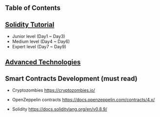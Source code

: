 ## Table of Contents

## [Solidity Tutorial](/1.Tutorials)

- Junior level (Day1 ~ Day3)
- Medium level (Day4 ~ Day6)
- Expert level (Day7 ~ Day9)

## [Advanced Technologies](/2.Advanced)

## Smart Contracts Development (must read)

- Cryptozombies
  https://cryptozombies.io/

- OpenZeppelin contracts
  https://docs.openzeppelin.com/contracts/4.x/

- Solidity
  https://docs.soliditylang.org/en/v0.8.9/
